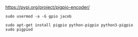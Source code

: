 https://pypi.org/project/pigpio-encoder/

```
sudo usermod -a -G gpio jacob

sudo apt-get install pigpio python-pigpio python3-pigpio
sudo pigpiod
```
